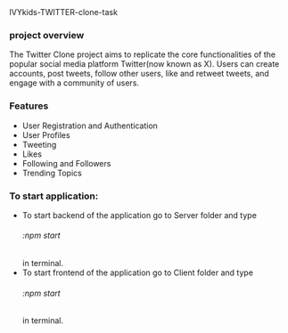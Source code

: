 <!DOCTYPE html>
<html>
<head>
 IVYkids-TWITTER-clone-task 
</head>
<body>

<h3>project overview</h3>
<p>
  The Twitter Clone project aims to replicate the core functionalities of the popular social media platform Twitter(now known as X). Users can create accounts, post tweets, follow other users, like and retweet tweets, and engage with a community of users.
</p>

<h3>Features</h3>
<ul>
  <li>User Registration and Authentication</li>
  <li>User Profiles</li>
  <li>Tweeting</li>
  <li>Likes </li>
  <li>Following and Followers</li>
  <li>Trending Topics</li>
</ul>
<h3>To start application: </h3>
<ul>
 <li>To start backend of the application go to Server folder and type <h6> :npm start</h6> in terminal. </li>
 <li>To start frontend of the application go to Client folder and type <h6> :npm start</h6> in terminal. </li>
 
</ul>
</body>
</html
